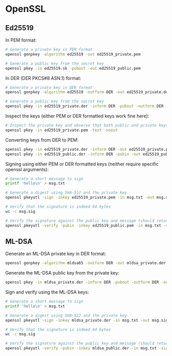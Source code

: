 # OpenSSL

## Ed25519

In PEM format:

```bash
# Generate a private key in PEM format
openssl genpkey -algorithm ed25519 -out ed25519_private.pem

# Generate a public key from the secret key
openssl pkey -in ed25519.sk -pubout -out ed25519_public.pem
```

In DER (DER PKCS#8 ASN.1) format:

```bash
# Generate a private key in DER format
openssl genpkey -algorithm ed25519 -outform DER -out ed25519_private.der

# Generate a public key from the secret key
openssl pkey -in ed25519_private.der -inform DER -pubout -outform DER -out ed25519_public.der
```

Inspect the keys (either PEM or DER formatted keys work fine here):

```bash
# Inspect the private key and observe that both public and private keys are 32 bytes
openssl pkey -in ed25519_private.pem -text -noout
```

Converting keys from DER to PEM:

```bash
openssl pkey -in ed25519_private.der -inform DER -out ed25519_private.pem -outform PEM
openssl pkey -in ed25519_public.der -inform DER -pubin -out ed25519_public.pem -outform PEM
```

Signing using either PEM or DER formatted keys (neither require specific openssl arguments):

```bash
# Generate a short message to sign
printf 'hello\n' > msg.txt

# Generate a digest using SHA-512 and the private key
openssl pkeyutl -sign -inkey ed25519_private.pem -in msg.txt -out msg.sig

# Verify that the signature is indeed 64 bytes
wc -c msg.sig

# Verify the signature against the public key and message (should return "Signature Verified Successfully")
openssl pkeyutl -verify -pubin -inkey ed25519_public.pem -in msg.txt -sigfile msg.sig
```

## ML-DSA

Generate an ML-DSA private key in DER format:

```bash
openssl genpkey -algorithm mldsa65 -outform DER -out mldsa_private.der
```

Generate the ML-DSA public key from the private key:

```bash
openssl pkey -in mldsa_private.der -inform DER -pubout -outform DER -out mldsa_public.der
```

Sign and verify using the ML-DSA keys:

```bash
# Generate a short message to sign
printf 'hello\n' > msg.txt

# Generate a digest using SHA-512 and the private key
openssl pkeyutl -sign -inkey mldsa_private.der -in msg.txt -out msg.sig

# Verify that the signature is indeed 64 bytes
wc -c msg.sig

# Verify the signature against the public key and message (should return "Signature Verified Successfully")
openssl pkeyutl -verify -pubin -inkey mldsa_public.der -in msg.txt -sigfile msg.sig
```
